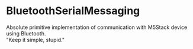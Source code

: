 # BluetoothSerialMessaging

Absolute primitive implementation of communication with M5Stack device using Bluetooth.
<br>
"Keep it simple, stupid."
